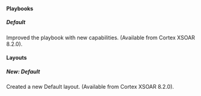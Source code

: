 
#### Playbooks
##### Default
Improved the playbook with new capabilities. (Available from Cortex XSOAR 8.2.0).

#### Layouts
##### New: Default
Created a new Default layout. (Available from Cortex XSOAR 8.2.0).